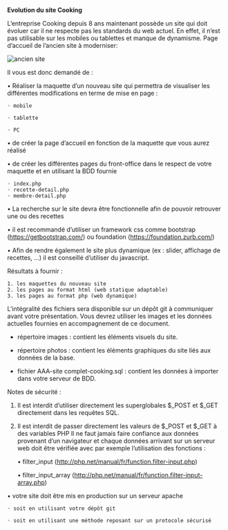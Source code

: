 **Evolution du site Cooking**

L’entreprise Cooking depuis 8 ans maintenant possède un site qui doit évoluer car il ne respecte pas
les standards du web actuel. En effet, il n’est pas utilisable sur les mobiles ou tablettes et manque de
dynamisme.
Page d’accueil de l’ancien site à moderniser:
 
![ancien site](https://i.imgur.com/ZQ6yW15.png)

Il vous est donc demandé de :

• Réaliser la maquette d’un nouveau site qui permettra de visualiser les différentes
modifications en terme de mise en page :

    ◦ mobile

    ◦ tablette

    ◦ PC


• de créer la page d’accueil en fonction de la maquette que vous aurez réalisé

• de créer les différentes pages du front-office dans le respect de votre maquette et en utilisant
la BDD fournie

    ◦ index.php
    ◦ recette-detail.php
    ◦ membre-detail.php

• La recherche sur le site devra être fonctionnelle afin de pouvoir retrouver une ou des recettes

• il est recommandé d’utiliser un framework css comme bootstrap (https://getbootstrap.com/)
ou foundation (https://foundation.zurb.com/)

• Afin de rendre également le site plus dynamique (ex : slider, affichage de recettes, ...) il est
conseillé d’utiliser du javascript.

Résultats à fournir :

    1. les maquettes du nouveau site
    2. les pages au format html (web statique adaptable)
    3. les pages au format php (web dynamique)

L’intégralité des fichiers sera disponible sur un dépôt git à communiquer avant votre présentation.
Vous devrez utiliser les images et les données actuelles fournies en accompagnement de ce
document.

- répertoire images : contient les éléments visuels du site.

- répertoire photos : contient les éléments graphiques du site liés aux données de la base.

- fichier AAA-site complet-cooking.sql : contient les données à importer dans votre serveur de BDD.

Notes de sécurité :

1. Il est interdit d’utiliser directement les superglobales $_POST et $_GET directement dans
les requêtes SQL.

2. Il est interdit de passer directement les valeurs de $_POST et $_GET à des variables PHP
Il ne faut jamais faire confiance aux données provenant d’un navigateur et chaque données arrivant
sur un serveur web doit être vérifiée avec par exemple l’utilisation des fonctions :

    • filter_input (http://php.net/manual/fr/function.filter-input.php)
    
    • filter_input_array (http://php.net/manual/fr/function.filter-input-array.php)

• votre site doit être mis en production sur un serveur apache

    ◦ soit en utilisant votre dépôt git

    ◦ soit en utilisant une méthode reposant sur un protocole sécurisé